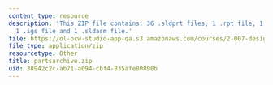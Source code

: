 ```yaml
---
content_type: resource
description: 'This ZIP file contains: 36 .sldprt files, 1 .rpt file, 1 .xlo file,
  1 .igs file and 1 .sldasm file.'
file: https://ol-ocw-studio-app-qa.s3.amazonaws.com/courses/2-007-design-and-manufacturing-i-spring-2009/38942c2cab71a094cbf4835afe80890b_partsarchive.zip
file_type: application/zip
resourcetype: Other
title: partsarchive.zip
uid: 38942c2c-ab71-a094-cbf4-835afe80890b
---
```

